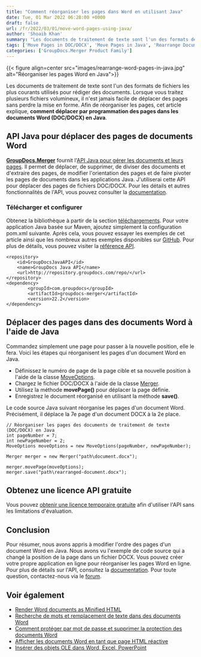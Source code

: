 ```yaml
---
title: "Comment réorganiser les pages dans Word en utilisant Java"
date: Tue, 01 Mar 2022 06:28:00 +0000
draft: false
url: /fr/2022/03/01/move-word-pages-using-java/
author: 'Shoaib Khan'
summary: "Les documents de traitement de texte sont l'un des formats de fichiers les plus courants utilisés pour rédiger des documents. Lorsque vous traitez plusieurs fichiers volumineux, il n'est jamais facile de déplacer des pages sans perdre la mise en forme. Afin de réorganiser les pages, cet article explique, **comment déplacer par programmation des pages dans les documents Word (DOC/DOCX) en Java**."
tags: ['Move Pages in DOC/DOCX', 'Move Pages in Java', 'Rearrange Document', 'Rearrange Document Pages in Java', 'Rearrange Pages in Java', 'Rearrange pages in Word']
categories: ['GroupDocs.Merger Product Family']
---
```




{{< figure align=center src="images/rearrange-word-pages-in-java.jpg" alt="Réorganiser les pages Word en Java">}}


Les documents de traitement de texte sont l'un des formats de fichiers les plus courants utilisés pour rédiger des documents. Lorsque vous traitez plusieurs fichiers volumineux, il n'est jamais facile de déplacer des pages sans perdre la mise en forme. Afin de réorganiser les pages, cet article explique, **comment déplacer par programmation des pages dans les documents Word (DOC/DOCX) en Java**.

## API Java pour déplacer des pages de documents Word

**[GroupDocs.Merger](https://products.groupdocs.com/merger/)** fournit l'[API Java pour gérer les documents et leurs pages](https://products.groupdocs.com/merger/java/). Il permet de déplacer, de supprimer, de diviser des documents et d'extraire des pages, de modifier l'orientation des pages et de faire pivoter les pages de documents dans les applications Java. J'utiliserai cette API pour déplacer des pages de fichiers DOC/DOCX. Pour les détails et autres fonctionnalités de l'API, vous pouvez consulter la [documentation](https://docs.groupdocs.com/merger/).

### Télécharger et configurer

Obtenez la bibliothèque à partir de la section [téléchargements](https://downloads.groupdocs.com/merger/). Pour votre application Java basée sur Maven, ajoutez simplement la configuration pom.xml suivante. Après cela, vous pouvez essayer les exemples de cet article ainsi que les nombreux autres exemples disponibles sur [GitHub](https://github.com/groupdocs-merger). Pour plus de détails, vous pouvez visiter la [référence API](https://apireference.groupdocs.com/merger/java).

```
<repository>
	<id>GroupDocsJavaAPI</id>
	<name>GroupDocs Java API</name>
	<url>http://repository.groupdocs.com/repo/</url>
</repository>
<dependency>
        <groupId>com.groupdocs</groupId>
        <artifactId>groupdocs-merger</artifactId>
        <version>22.2</version> 
</dependency>
```

## Déplacer des pages dans des documents Word à l'aide de Java

Commandez simplement une page pour passer à la nouvelle position, elle le fera. Voici les étapes qui réorganisent les pages d'un document Word en Java.

* Définissez le numéro de page de la page cible et sa nouvelle position à l'aide de la classe [MoveOptions](https://apireference.groupdocs.com/merger/java/com.groupdocs.merger.domain.options/MoveOptions).
* Chargez le fichier DOC/DOCX à l'aide de la classe [Merger](https://apireference.groupdocs.com/merger/java/com.groupdocs.merger/Merger).
* Utilisez la méthode **movePage()** pour déplacer la page définie.
* Enregistrez le document réorganisé en utilisant la méthode **save()**.

Le code source Java suivant réorganise les pages d'un document Word. Précisément, il déplace la 7e page d'un document DOCX à la 2e place.

```
// Réorganiser les pages des documents de traitement de texte (DOC/DOCX) en Java
int pageNumber = 7;
int newPageNumber = 2;
MoveOptions moveOptions = new MoveOptions(pageNumber, newPageNumber);

Merger merger = new Merger("path\document.docx");

merger.movePage(moveOptions);
merger.save("path\rearranged-document.docx");
```

## Obtenez une licence API gratuite

Vous pouvez [obtenir une licence temporaire gratuite](https://purchase.groupdocs.com/temporary-license) afin d'utiliser l'API sans les limitations d'évaluation.

## Conclusion

Pour résumer, nous avons appris à modifier l'ordre des pages d'un document Word en Java. Nous avons vu l'exemple de code source qui a changé la position de la page dans un fichier DOCX. Vous pouvez créer votre propre application en ligne pour réorganiser les pages Word en ligne. Pour plus de détails sur l'API, consultez la [documentation](https://docs.groupdocs.com/merger/java/). Pour toute question, contactez-nous via le [forum](https://forum.groupdocs.com/).

## Voir également

* [Render Word documents as Minified HTML](https://blog.groupdocs.com/2022/03/04/render-word-documents-as-minified-html-in-java/)
* [Recherche de mots et remplacement de texte dans des documents Word](https://blog.groupdocs.com/2022/02/04/find-and-replace-text-in-word-documents-using-java/)
* [Comment protéger par mot de passe et supprimer la protection des documents Word](https://blog.groupdocs.com/2022/02/02/lock-unlock-word-documents-with-password-in-java/)
* [Afficher les documents Word en tant que page HTML réactive](https://blog.groupdocs.com/2021/09/23/view-word-documents-as-responsive-html-page-using-java/)
* [Insérer des objets OLE dans Word, Excel, PowerPoint](https://blog.groupdocs.com/2020/10/19/insert-ole-objects-in-word-excel-powerpoint-with-java/)





